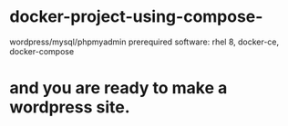 # docker-project-using-compose-
wordpress/mysql/phpmyadmin 
prerequired software:
rhel 8, docker-ce, docker-compose
# and you are ready to make a wordpress site.
